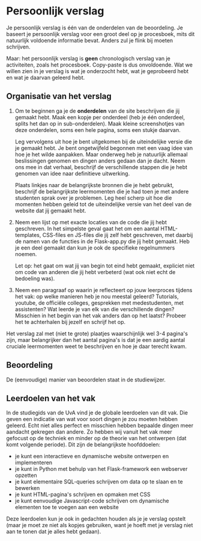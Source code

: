 # Persoonlijk verslag

Je persoonlijk verslag is één van de onderdelen van de beoordeling. Je baseert je persoonlijk verslag voor een groot deel op je procesboek, mits dit natuurlijk voldoende informatie bevat. Anders zul je flink bij moeten schrijven.

Maar: het persoonlijk verslag is **geen** chronologisch verslag van je activiteiten, zoals het procesboek. Copy-paste is dus onvoldoende. Wat we willen zien in je verslag is wat je onderzocht hebt, wat je geprobeerd hebt en wat je daarvan geleerd hebt.

## Organisatie van het verslag

1.  Om te beginnen ga je de **onderdelen** van de site beschrijven die jij gemaakt hebt. Maak een kopje per onderdeel (heb je één onderdeel, splits het dan op in sub-onderdelen). Maak kleine screenshotjes van deze onderdelen, soms een hele pagina, soms een stukje daarvan.

    Leg vervolgens uit hoe je bent uitgekomen bij de uiteindelijke versie die je gemaakt hebt. Je bent ongetwijfeld begonnen met een vaag idee van hoe je het wilde aanpakken. Maar onderweg heb je natuurlijk allemaal beslissingen genomen en dingen anders gedaan dan je dacht. Neem ons mee in dat verhaal, beschrijf de verschillende stappen die je hebt genomen van idee naar definitieve uitwerking.

    Plaats linkjes naar de belangrijkste bronnen die je hebt gebruikt, beschrijf de belangrijkste leermomenten die je had toen je met andere studenten sprak over je problemen. Leg heel scherp uit hoe die momenten hebben geleid tot de uiteindelijke versie van het deel van de website dat jij gemaakt hebt.

2.  Neem een lijst op met exacte locaties van de code die jij hebt geschreven. In het simpelste geval gaat het om een aantal HTML-templates, CSS-files en JS-files die jij zelf hebt geschreven, met daarbij de namen van de functies in de Flask-app.py die jij hebt gemaakt. Heb je een deel gemaakt dan kun je ook de specifieke regelnummers noemen.

    Let op: het gaat om wat jij van begin tot eind hebt gemaakt, expliciet niet om code van anderen die jij hebt verbeterd (wat ook niet echt de bedoeling was).

3.  Neem een paragraaf op waarin je reflecteert op jouw leerproces tijdens het vak: op welke manieren heb je nou meestal geleerd? Tutorials, youtube, de officiële colleges, gesprekken met medestudenten, met assistenten? Wat leerde je van elk van die verschillende dingen? Misschien in het begin van het vak anders dan op het laatst? Probeer het te achterhalen bij jezelf en schrijf het op.

Het verslag zal met (niet te grote) plaatjes waarschijnlijk wel 3-4 pagina's zijn, maar belangrijker dan het aantal pagina's is dat je een aardig aantal cruciale leermomenten weet te beschrijven en hoe je daar terecht kwam.

## Beoordeling

De (eenvoudige) manier van beoordelen staat in de studiewijzer.

## Leerdoelen van het vak

In de studiegids van de UvA vind je de globale leerdoelen van dit vak. Die geven een indicatie van wat voor soort dingen je zou moeten hebben geleerd. Echt niet alles perfect en misschien hebben bepaalde dingen meer aandacht gekregen dan andere. Zo hebben wij vanuit het vak meer gefocust op de techniek en minder op de theorie van het ontwerpen (dat komt volgende periode). Dit zijn de belangrijkste hoofddoelen:

- je kunt een interactieve en dynamische website ontwerpen en implementeren
- je kunt in Python met behulp van het Flask-framework een webserver opzetten
- je kunt elementaire SQL-queries schrijven om data op te slaan en te bewerken
- je kunt HTML-pagina's schrijven en opmaken met CSS
- je kunt eenvoudige Javascript-code schrijven om dynamische elementen toe te voegen aan een website

Deze leerdoelen kun je ook in gedachten houden als je je verslag opstelt (maar je moet ze niet als kopjes gebruiken, want je hoeft met je verslag niet aan te tonen dat je alles hebt gedaan).
